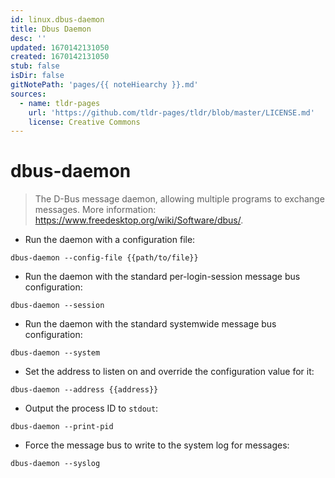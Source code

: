 ```yaml
---
id: linux.dbus-daemon
title: Dbus Daemon
desc: ''
updated: 1670142131050
created: 1670142131050
stub: false
isDir: false
gitNotePath: 'pages/{{ noteHiearchy }}.md'
sources:
  - name: tldr-pages
    url: 'https://github.com/tldr-pages/tldr/blob/master/LICENSE.md'
    license: Creative Commons
---
```

# dbus-daemon

> The D-Bus message daemon, allowing multiple programs to exchange messages.
> More information: <https://www.freedesktop.org/wiki/Software/dbus/>.

- Run the daemon with a configuration file:

`dbus-daemon --config-file {{path/to/file}}`

- Run the daemon with the standard per-login-session message bus configuration:

`dbus-daemon --session`

- Run the daemon with the standard systemwide message bus configuration:

`dbus-daemon --system`

- Set the address to listen on and override the configuration value for it:

`dbus-daemon --address {{address}}`

- Output the process ID to `stdout`:

`dbus-daemon --print-pid`

- Force the message bus to write to the system log for messages:

`dbus-daemon --syslog`

